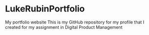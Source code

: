 # LukeRubinPortfolio
My portfolio website
This is my GitHub repository for my profile that I created for my assignment in Digital Product Management

